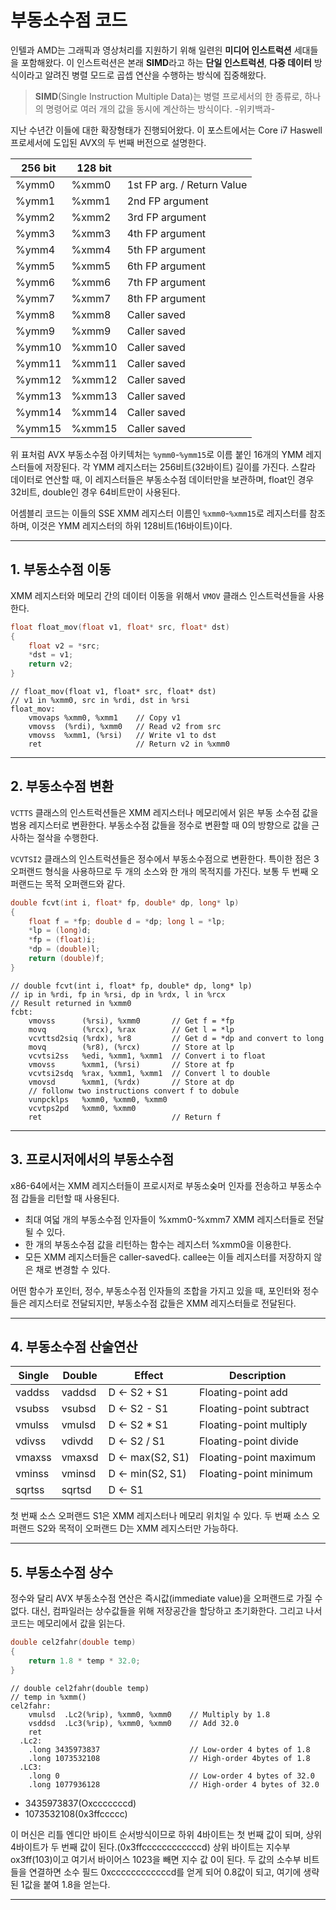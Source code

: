 # 부동소수점 코드

인텔과 AMD는 그래픽과 영상처리를 지원하기 위해 일련읜 **미디어 인스트럭션** 세대들을 포함해왔다. 이 인스트럭션은 본래 **SIMD**라고 하는 **단일 인스트럭션**, **다중 데이터** 방식이라고 알려진 병렬 모드로 곱셉 연산을 수행하는 방식에 집중해왔다.

> **SIMD**(Single Instruction Multiple Data)는 병렬 프로세서의 한 종류로, 하나의 명령어로 여러 개의 값을 동시에 계산하는 방식이다. -위키백과-

지난 수년간 이들에 대한 확장형태가 진행되어왔다. 이 포스트에서는 Core i7 Haswell 프로세서에 도입된 AVX의 두 번째 버전으로 설명한다.

| 256 bit | 128 bit |                            |
| ------- | ------- | -------------------------- |
| %ymm0   | %xmm0   | 1st FP arg. / Return Value |
| %ymm1   | %xmm1   | 2nd FP argument            |
| %ymm2   | %xmm2   | 3rd FP argument            |
| %ymm3   | %xmm3   | 4th FP argument            |
| %ymm4   | %xmm4   | 5th FP argument            |
| %ymm5   | %xmm5   | 6th FP argument            |
| %ymm6   | %xmm6   | 7th FP argument            |
| %ymm7   | %xmm7   | 8th FP argument            |
| %ymm8   | %xmm8   | Caller saved               |
| %ymm9   | %xmm9   | Caller saved               |
| %ymm10  | %xmm10  | Caller saved               |
| %ymm11  | %xmm11  | Caller saved               |
| %ymm12  | %xmm12  | Caller saved               |
| %ymm13  | %xmm13  | Caller saved               |
| %ymm14  | %xmm14  | Caller saved               |
| %ymm15  | %xmm15  | Caller saved               |

위 표처럼 AVX 부동소수점 아키텍처는 `%ymm0`-`%ymm15`로 이름 붙인 16개의 YMM 레지스터들에 저장된다. 각 YMM 레지스터는 256비트(32바이트) 길이를 가진다. 스칼라 데이터로 연산할 때, 이 레지스터들은 부동소수점 데이터만을 보관하며, float인 경우 32비트, double인 경우 64비트만이 사용된다.

어셈블리 코드는 이들의 SSE XMM 레지스터 이름인 `%xmm0`-`%xmm15`로 레지스터를 참조하며, 이것은 YMM 레지스터의 하위 128비트(16바이트)이다.

---

## 1. 부동소수점 이동

XMM 레지스터와 메모리 간의 데이터 이동을 위해서 `VMOV` 클래스 인스트럭션들을 사용한다. 

```cpp
float float_mov(float v1, float* src, float* dst)
{
    float v2 = *src;
    *dst = v1;
    return v2;
}
```

```assembly
// float_mov(float v1, float* src, float* dst)
// v1 in %xmm0, src in %rdi, dst in %rsi
float_mov:
	vmovaps %xmm0, %xmm1	// Copy v1
	vmovss  (%rdi), %xmm0	// Read v2 from src
	vmovss 	%xmm1, (%rsi)	// Write v1 to dst
	ret						// Return v2 in %xmm0
```

---

## 2. 부동소수점 변환

`VCTTS` 클래스의 인스트럭션들은 XMM 레지스터나 메모리에서 읽은 부동 소수점 값을 범용 레지스터로 변환한다. 부동소수점 값들을 정수로 변환할 때 0의 방향으로 값을 근사하는 절삭을 수행한다.

`VCVTSI2` 클래스의 인스트럭션들은 정수에서 부동소수점으로 변환한다. 특이한 점은 3 오퍼랜드 형식을 사용하므로 두 개의 소스와 한 개의 목적지를 가진다. 보통 두 번째 오퍼랜드는 목적 오퍼랜드와 같다.

```cpp
double fcvt(int i, float* fp, double* dp, long* lp)
{
    float f = *fp; double d = *dp; long l = *lp;
    *lp = (long)d;
    *fp = (float)i;
    *dp = (double)l;
    return (double)f;
}
```

```assembly
// double fcvt(int i, float* fp, double* dp, long* lp)
// ip in %rdi, fp in %rsi, dp in %rdx, l in %rcx
// Result returned in %xmm0
fcbt:
	vmovss		(%rsi), %xmm0		// Get f = *fp
	movq		(%rcx), %rax		// Get l = *lp
	vcvttsd2siq	(%rdx), %r8			// Get d = *dp and convert to long
	movq		(%r8), (%rcx)		// Store at lp
	vcvtsi2ss	%edi, %xmm1, %xmm1	// Convert i to float
	vmovss		%xmm1, (%rsi)		// Store at fp
	vcvtsi2sdq	%rax, %xmm1, %xmm1	// Convert l to double
	vmovsd		%xmm1, (%rdx)		// Store at dp
	// follonw two instructions convert f to dobule
	vunpcklps	%xmm0, %xmm0, %xmm0
	vcvtps2pd	%xmm0, %xmm0
	ret 							// Return f
```

---

## 3. 프로시저에서의 부동소수점

x86-64에서는 XMM 레지스터들이 프로시저로 부동소숮머 인자를 전송하고 부동소수점 갑들을 리턴할 때 사용된다.

- 최대 여덟 개의 부동소수점 인자들이 %xmm0-%xmm7 XMM 레지스터들로 전달될 수 있다.
- 한 개의 부동소수점 값을 리턴하는 함수는 레지스터 %xmm0을 이용한다.
- 모든 XMM 레지스터들은 caller-saved다. callee는 이들 레지스터를 저장하지 않은 채로 변경할 수 있다.

어떤 함수가 포인터, 정수, 부동소수점 인자들의 조합을 가지고 있을 때, 포인터와 정수들은 레지스터로 전달되지만, 부동소수점 값들은 XMM 레지스터들로 전달된다.

---

## 4. 부동소수점 산술연산

| Single | Double | Effect          | Description             |
| ------ | ------ | --------------- | ----------------------- |
| vaddss | vaddsd | D ← S2 + S1     | Floating-point add      |
| vsubss | vsubsd | D ← S2 - S1     | Floating-point subtract |
| vmulss | vmulsd | D ← S2 * S1     | Floating-point multiply |
| vdivss | vdivdd | D ← S2 / S1     | Floating-point divide   |
| vmaxss | vmaxsd | D ← max(S2, S1) | Floating-point maximum  |
| vminss | vminsd | D ← min(S2, S1) | Floating-point minimum  |
| sqrtss | sqrtsd | D ← S1          |                         |

첫 번째 소스 오퍼랜드 S1은 XMM 레지스터나 메모리 위치일 수 있다. 두 번째 소스 오퍼랜드 S2와 목적이 오퍼랜드 D는 XMM 레지스터만 가능하다.

---

## 5. 부동소수점 상수

정수와 달리 AVX 부동소수점 연산은 즉시값(immediate value)을 오퍼랜드로 가질 수 없다. 대신, 컴파일러는 상수값들을 위해 저장공간을 할당하고 초기화한다. 그리고 나서 코드는 메모리에서 값을 읽는다.

```cpp
double cel2fahr(double temp)
{
    return 1.8 * temp * 32.0;
}
```

```assembly
// double cel2fahr(double temp)
// temp in %xmm()
cel2fahr:
	vmulsd	.Lc2(%rip), %xmm0, %xmm0	// Multiply by 1.8
	vsddsd	.Lc3(%rip), %xmm0, %xmm0	// Add 32.0
	ret
  .Lc2:
  	.long 3435973837					// Low-order 4 bytes of 1.8
  	.long 1073532108					// High-order 4bytes of 1.8
  .LC3:
  	.long 0								// Low-order 4 bytes of 32.0
  	.long 1077936128					// High-order 4 bytes of 32.0
```

- 3435973837(Oxcccccccd)
- 1073532108(0x3ffccccc)

이 머신은 리틀 엔디안 바이트 순서방식이므로 하위 4바이트는 첫 번째 값이 되며, 상위 4바이트가 두 번째 값이 된다.(0x3ffccccccccccccd) 상위 바이트는 지수부 ox3ff(103)이고 여기서 바이어스 1023을 빼면 지수 값 0이 된다. 두 값의 소수부 비트들을 연결하면 소수 필드 0xccccccccccccd를 얻게 되어 0.8값이 되고, 여기에 생략된 1값을 붙여 1.8을 얻는다.

---